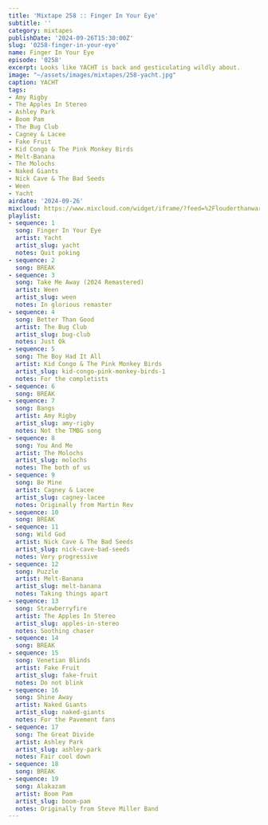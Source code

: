 ```yaml
---
title: 'Mixtape 258 :: Finger In Your Eye'
subtitle: ''
category: mixtapes
publishDate: '2024-09-26T15:30:00Z'
slug: '0258-finger-in-your-eye'
name: Finger In Your Eye
episode: '0258'
excerpt: Looks like YACHT is back and gesticulating wildly about.
image: "~/assets/images/mixtapes/258-yacht.jpg"
caption: YACHT
tags:
- Amy Rigby
- The Apples In Stereo
- Ashley Park
- Boom Pam
- The Bug Club
- Cagney & Lacee
- Fake Fruit
- Kid Congo & The Pink Monkey Birds
- Melt-Banana
- The Molochs
- Naked Giants
- Nick Cave & The Bad Seeds
- Ween
- Yacht
airdate: '2024-09-26'
mixcloud: https://www.mixcloud.com/widget/iframe/?feed=%2Flouderthanwar%2Fthe-mixtape-258-finger-in-your-eye-2024-09-26%2F&hide_artwork=1&hide_cover=1
playlist:
- sequence: 1
  song: Finger In Your Eye
  artist: Yacht
  artist_slug: yacht
  notes: Quit poking
- sequence: 2
  song: BREAK
- sequence: 3
  song: Take Me Away (2024 Remastered)
  artist: Ween
  artist_slug: ween
  notes: In glorious remaster
- sequence: 4
  song: Better Than Good
  artist: The Bug Club
  artist_slug: bug-club
  notes: Just Ok
- sequence: 5
  song: The Boy Had It All
  artist: Kid Congo & The Pink Monkey Birds
  artist_slug: kid-congo-pink-monkey-birds-1
  notes: For the completists
- sequence: 6
  song: BREAK
- sequence: 7
  song: Bangs
  artist: Amy Rigby
  artist_slug: amy-rigby
  notes: Not the TMBG song
- sequence: 8
  song: You And Me
  artist: The Molochs
  artist_slug: molochs
  notes: The both of us
- sequence: 9
  song: Be Mine
  artist: Cagney & Lacee
  artist_slug: cagney-lacee
  notes: Originally from Martin Rev
- sequence: 10
  song: BREAK
- sequence: 11
  song: Wild God
  artist: Nick Cave & The Bad Seeds
  artist_slug: nick-cave-bad-seeds
  notes: Very progressive
- sequence: 12
  song: Puzzle
  artist: Melt-Banana
  artist_slug: melt-banana
  notes: Taking things apart
- sequence: 13
  song: Strawberryfire
  artist: The Apples In Stereo
  artist_slug: apples-in-stereo
  notes: Soothing chaser
- sequence: 14
  song: BREAK
- sequence: 15
  song: Venetian Blinds
  artist: Fake Fruit
  artist_slug: fake-fruit
  notes: Do not blink
- sequence: 16
  song: Shine Away
  artist: Naked Giants
  artist_slug: naked-giants
  notes: For the Pavement fans
- sequence: 17
  song: The Great Divide
  artist: Ashley Park
  artist_slug: ashley-park
  notes: Fair cool down
- sequence: 18
  song: BREAK
- sequence: 19
  song: Alakazam
  artist: Boom Pam
  artist_slug: boom-pam
  notes: Originally from Steve Miller Band
---
```


